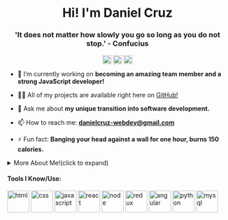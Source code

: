 <h1 align="center"> Hi! I'm Daniel Cruz</h1>
<h3 align="center">'It does not matter how slowly you go so long as you do not stop.'  - Confucius</h3>

<p align="center">
<a href="https://twitter.com/danielpgcruz" target="blank"><img align="center" src="https://cdn.jsdelivr.net/npm/simple-icons@3.0.1/icons/twitter.svg" alt="danielpgcruz" height="20" width="20" /></a>
<a href="https://linkedin.com/in/danielpcruz" target="blank"><img align="center" src="https://cdn.jsdelivr.net/npm/simple-icons@3.0.1/icons/linkedin.svg" alt="danielpcruz" height="20" width="20" /></a>
<a href="https://danielcruz.netlify.app" target="blank"><img align="center" src="https://cdn.jsdelivr.net/npm/simple-icons@3.0.1/icons/javascript.svg" alt="danielpcruz" height="20" width="20" /></a>







- 🔭 I’m currently working on **becoming an amazing team member and a strong JavaScript developer!**

- 👨‍💻 All of my projects are available right here on [GitHub!](https://github.com/danielcruz1)

- 💬 Ask me about **my unique transition into software development.**

- 📫 How to reach me: **danielcruz-webdev@gmail.com**

- ⚡ Fun fact: **Banging your head against a wall for one hour, burns 150 calories.**


<details>

<summary>More About Me!(click to expand)</summary>
<p align="left">  
<strong> For the last year and a half, thanks to Lambda School's part time full stack web dev program, I have been pouring my heart and soul into learning how to code. I chose the full stack web development route because I believe in understanding a product from front to back, and because my brain doesn't allow me to only understand half of a thing! It's much easier to sell a whole thing as opposed to a half of a thing!
</strong></p>  

</details> 

#### Tools I Know/Use:

<p align="left">
  
  <img src="https://img.icons8.com/color/48/000000/html-5.png" alt="html" width="50" height="50"/>
  <img src="https://img.icons8.com/color/48/000000/css3.png" alt="css" width="50" height="50"/>
  <img src="https://img.icons8.com/fluency/256/javascript.png" alt="javascript" width="50" height="50"/>
  <img src="https://img.icons8.com/officel/256/react.png" alt="react" width="50" height="50"/>
  <img src="https://img.icons8.com/color/48/000000/nodejs.png" alt="node" width="50" height="50"/>
  <img src="https://img.icons8.com/color/48/000000/redux.png" alt="redux" width="50" height="50"/>
  <img src="https://user-images.githubusercontent.com/52811884/228062414-36a5f92e-c529-4aac-83d1-c1cea39505a9.png" alt="angular" width="50" height="50"/>
  <img src="https://img.icons8.com/color/48/000000/python.png" alt="python" width="50" height="50"/>
  <img src="https://img.icons8.com/fluency/256/mysql-logo.png" alt="mysql" width="50" height="50"/>

</p>  


<!--
**danielcruz1/danielcruz1** is a ✨ _special_ ✨ repository because its `README.md` (this file) appears on your GitHub profile.

Here are some ideas to get you started:

- 🔭 I’m currently working on ...
- 🌱 I’m currently learning ...
- 👯 I’m looking to collaborate on ...
- 🤔 I’m looking for help with ...
- 💬 Ask me about ...
- 📫 How to reach me: ...
- 😄 Pronouns: ...
- ⚡ Fun fact: ...
-->
